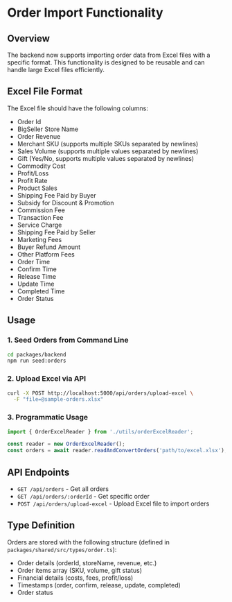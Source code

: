 # Order Import Functionality

## Overview
The backend now supports importing order data from Excel files with a specific format. This functionality is designed to be reusable and can handle large Excel files efficiently.

## Excel File Format
The Excel file should have the following columns:
- Order Id
- BigSeller Store Name
- Order Revenue
- Merchant SKU (supports multiple SKUs separated by newlines)
- Sales Volume (supports multiple values separated by newlines)
- Gift (Yes/No, supports multiple values separated by newlines)
- Commodity Cost
- Profit/Loss
- Profit Rate
- Product Sales
- Shipping Fee Paid by Buyer
- Subsidy for Discount & Promotion
- Commission Fee
- Transaction Fee
- Service Charge
- Shipping Fee Paid by Seller
- Marketing Fees
- Buyer Refund Amount
- Other Platform Fees
- Order Time
- Confirm Time
- Release Time
- Update Time
- Completed Time
- Order Status

## Usage

### 1. Seed Orders from Command Line
```bash
cd packages/backend
npm run seed:orders
```

### 2. Upload Excel via API
```bash
curl -X POST http://localhost:5000/api/orders/upload-excel \
  -F "file=@sample-orders.xlsx"
```

### 3. Programmatic Usage
```typescript
import { OrderExcelReader } from './utils/orderExcelReader';

const reader = new OrderExcelReader();
const orders = await reader.readAndConvertOrders('path/to/excel.xlsx');
```

## API Endpoints

- `GET /api/orders` - Get all orders
- `GET /api/orders/:orderId` - Get specific order
- `POST /api/orders/upload-excel` - Upload Excel file to import orders

## Type Definition
Orders are stored with the following structure (defined in `packages/shared/src/types/order.ts`):
- Order details (orderId, storeName, revenue, etc.)
- Order items array (SKU, volume, gift status)
- Financial details (costs, fees, profit/loss)
- Timestamps (order, confirm, release, update, completed)
- Order status